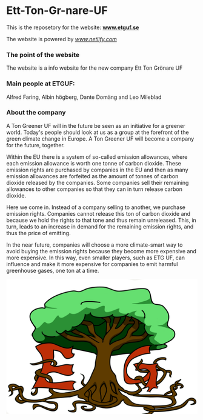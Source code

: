 # Ett-Ton-Gr-nare-UF

This is the reposetory for the website: **www.etguf.se**

The website is powered by *www.netlify.com*

### The point of the website

The website is a info website for the new company Ett Ton Grönare UF


### Main people at ETGUF:

Alfred Faring, Albin högberg, Dante Domäng and Leo Mileblad


### About the company

A Ton Greener UF will in the future be seen as an initiative for a greener world.
Today's people should look at us as a group at the forefront of the green climate change in Europe.
A Ton Greener UF will become a company for the future, together.

Within the EU there is a system of so-called emission allowances, where each emission allowance is worth one tonne of carbon dioxide. These emission rights are purchased by companies in the EU and then as many emission allowances are forfeited as the amount of tonnes of carbon dioxide released by the companies. Some companies sell their remaining allowances to other companies so that they can in turn release carbon dioxide.

Here we come in. Instead of a company selling to another, we purchase emission rights. Companies cannot release this ton of carbon dioxide and because we hold the rights to that tone and thus remain unreleased. This, in turn, leads to an increase in demand for the remaining emission rights, and thus the price of emitting.

In the near future, companies will choose a more climate-smart way to avoid buying the emission rights because they become more expensive and more expensive. In this way, even smaller players, such as ETG UF, can influence and make it more expensive for companies to emit harmful greenhouse gases, one ton at a time.

![alt text](img/etguf.png)
